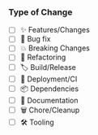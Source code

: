 <!-- Provide a brief description of the changes introduced by this PR. -->

### Type of Change

- [ ] ✨ Features/Changes
- [ ] 🐛 Bug fix
- [ ] 💥 Breaking Changes
- [ ] 🧹 Refactoring
- [ ] 🏷️ Build/Release
- [ ] 🚀 Deployment/CI
- [ ] 📦 Dependencies
- [ ] 📝 Documentation
- [ ] 🗑️ Chore/Cleanup
- [ ] 🛠️ Tooling
